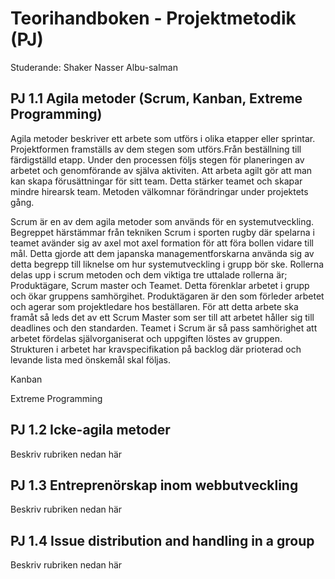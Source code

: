 # Teorihandboken - Projektmetodik (PJ)
Studerande: Shaker Nasser Albu-salman 

## PJ 1.1 Agila metoder (Scrum, Kanban, Extreme Programming)

Agila metoder beskriver ett arbete som utförs i olika etapper eller sprintar. Projektformen framställs av dem stegen som utförs.Från beställning till färdigställd etapp. Under den processen följs stegen för planeringen av arbetet och genomförande av själva aktiviten. Att arbeta agilt gör att man kan skapa förusättningar för sitt team. Detta stärker teamet och skapar mindre hirearsk team. Metoden välkomnar förändringar under projektets gång. 

Scrum är en av dem agila metoder som används för en systemutveckling. Begreppet härstämmar från tekniken Scrum i sporten rugby där spelarna i teamet avänder sig av axel mot axel formation för att föra bollen vidare till mål. Detta gjorde att dem japanska managementforskarna använda sig av detta begrepp till liknelse om hur systemutveckling i grupp bör ske. 
Rollerna delas upp i scrum metoden och dem viktiga tre uttalade rollerna är; Produktägare, Scrum master och Teamet. 
Detta förenklar arbetet i grupp och ökar gruppens samhörgihet. 
Produktägaren är den som förleder arbetet och agerar som projektledare hos beställaren. För att detta arbete ska framåt så leds det av ett Scrum Master som ser till att arbetet håller sig till deadlines och den standarden. Teamet i Scrum är så pass samhörighet att arbetet fördelas självorganiserat och uppgiften löstes av gruppen. 
Strukturen i arbetet har kravspecifikation på backlog där prioterad och levande lista med önskemål skal följas. 


Kanban 



Extreme Programming 



## PJ 1.2 Icke-agila metoder
Beskriv rubriken nedan här

## PJ 1.3 Entreprenörskap inom webbutveckling
Beskriv rubriken nedan här

## PJ 1.4 Issue distribution and handling in a group
Beskriv rubriken nedan här


